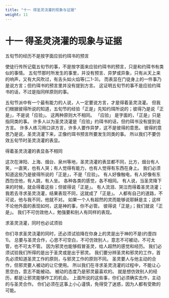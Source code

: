 ```yaml
---
title: "十一 得圣灵浇灌的现象与证据"
weight: 11
---
```


# 十一 得圣灵浇灌的现象与证据


五旬节的经历不是按字面应验约珥书的预言

使徒行传所记载五旬节的事，不是按字面来应验约珥书的预言，只是和约珥书有类似的事情。
五旬节那时所发生的事里，并没有预言、异梦或异象，只有从天上来的响声，又有大风吹过，有舌头如火焰等(二1-3)。
而表显在门徒身上的一件事乃是说方言；但约珥书的预言里并没有提到方言。
这证明五旬节的事不是应验约珥书的话，不过是指同样原则的事。

五旬节派中有一个最有能力的人说，人一定要说方言，才是得着圣灵浇灌。
但我们根据彼得所说的知道，五旬节的经验「正是」先知约珥所说的；彼得乃是说「正是」，不是说「应验」。
这两种原则大不相同。
「应验」
是字面的，「正是」只是指同类的事。
许多人以为圣灵浇灌是「应验」约珥书的话，但约珥书没有提到说方言。
许多人练习用口讲方言，许多人要作异梦，这不是彼得的意思。
彼得的意思乃是说，圣灵浇灌下来，正像约珥书预言所要发生同类的事。
所以我们不要仿效五旬节时圣灵浇灌的表显。

得着圣灵浇灌的表显各不相同

这次在渖阳、上海、烟台、泉州等地，圣灵浇灌的表显都不同，比方，烟台有人笑，一直笑，也有人哭；有人觉得有能力，也有人觉得有东西在身上。
我们必须知道这些乃是彼得所说的「正是」，不是「应验」。
有人好像触电，有人好像有东西包住他，有人跳，有人坐。
各种各类的感觉，各不相同。
有人说，当圣灵降下来的时候，就会得着这些；但彼得说「正是」。
有人流泪、哭泣而得着圣灵浇灌；我若去寻求圣灵浇灌，结果表现不同，这就成了「正是」。
人都有自己的道路，不可说，他与我不同，他就不对。
如果一个人有超然的灵而能够说耶稣是主；这样不论他外面的表现如何，这是神的事，你不必管。
彼得说「正是」；我们就说「正是」。
我们不可仿效他人，勉强要和别人有同样的表现。

求圣灵浇灌，同时也必试须验

你们寻求圣灵浇灌的同时，还必须试验降在你身上的灵是出于神的不是(约壹四1)。
总要与圣灵合作，心思不可空白，不可仿效别人，意志不可被动，不可太管，也不可太不管。
因为邪灵也能够假冒圣灵，给人超然的感觉和经历。
我们必须试验我们所得的是出于圣灵或是出于邪灵。
我们要分辨圣灵和邪灵的工作，首先必须知道圣灵工作的原则，与邪灵工作的原则不同。
圣灵要人与他主动的合作，但邪灵要人被动的让它使用。
所以我们在寻求圣灵浇灌的过程中，不能让心思空白，意志不能被动。
被动的态度乃是邪灵最喜欢的。
就是想仿效别人的经历，都是让邪灵能够作工的机会。
上面所说的这些事，你们必须确实去作，主动的与圣灵合作。
你们必须在这事上小心谨慎，免得受了迷惑，因为人都有受欺的可能。

